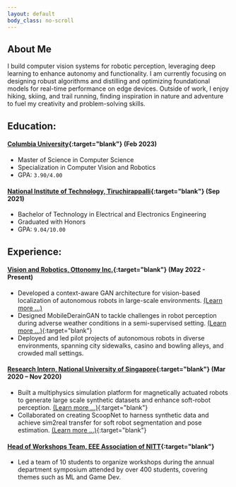 ```yaml
---
layout: default
body_class: no-scroll
---
```

## About Me
I build computer vision systems for robotic perception, leveraging deep learning to enhance autonomy and functionality. I am currently focusing on designing robust algorithms and distilling and optimizing foundational models for real-time performance on edge devices. Outside of work, I enjoy hiking, skiing, and trail running, finding inspiration in nature and adventure to fuel my creativity and problem-solving skills.

## Education:
#### [Columbia University](https://www.columbia.edu/){:target="blank"} (Feb 2023)
* Master of Science in Computer Science
* Specialization in Computer Vision and Robotics
* GPA: ``3.90/4.00``

#### [National Institute of Technology, Tiruchirappalli](https://www.nitt.edu/){:target="blank"} (Sep 2021)
* Bachelor of Technology in Electrical and Electronics Engineering 
* Graduated with Honors
* GPA: ``9.04/10.00``

## Experience:
#### [Vision and Robotics, Ottonomy Inc.](https://ottonomy.io/){:target="blank"} (May 2022 - Present)
* Developed a context-aware GAN architecture for vision-based localization of autonomous robots in large-scale environments. [(Learn more ...)](#)
* Designed MobileDerainGAN to tackle challenges in robot perception during adverse weather conditions in a semi-supervised setting.  [(Learn more ...)](https://ieeexplore.ieee.org/document/10208350){:target="blank"}
* Deployed and led pilot projects of autonomous robots in diverse environments, spanning city sidewalks, casino and bowling alleys, and crowded mall settings.

#### [Research Intern, National University of Singapore](http://www.labren.org/mm/){:target="blank"} (Mar 2020 – Nov 2020)
* Built a multiphysics simulation platform for magnetically actuated robots to generate large scale synthetic datasets and enhance soft-robot perception. [(Learn more ...)](https://ieeexplore.ieee.org/document/9385947){:target="blank"}
* Collaborated on creating ScoopNet to harness synthetic data and achieve sim2real transfer for soft robot segmentation and pose estimation. [(Learn more ...)](https://ieeexplore.ieee.org/document/9515617){:target="blank"}

#### [Head of Workshops Team, EEE Association of NITT](#){:target="blank"}
* Led a team of 10 students to organize workshops during the annual department symposium attended by over 400 students, covering themes such as ML and Game Dev.